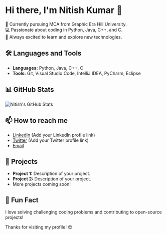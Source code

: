 # Hi there, I'm Nitish Kumar 👋

🌱 Currently pursuing MCA from Graphic Era Hill University.  
💻 Passionate about coding in Python, Java, C++, and C.  
🚀 Always excited to learn and explore new technologies.  

## 🛠️ Languages and Tools

- **Languages:** Python, Java, C++, C
- **Tools:** Git, Visual Studio Code, IntelliJ IDEA, PyCharm, Eclipse

## 📊 GitHub Stats

![Nitish's GitHub Stats](https://github-readme-stats.vercel.app/api?username=Nitishsharma1240&show_icons=true&theme=radical)

## 📫 How to reach me

- [LinkedIn](linkedin.com/in/nitish-kumar-802a5b227) (Add your LinkedIn profile link)
- [Twitter](https://twitter.com/isharmanitish) (Add your Twitter profile link)
- [Email](sharmanitishkr0805@gmail.com)

## 🚀 Projects

- **Project 1:** Description of your project.
- **Project 2:** Description of your project.
- More projects coming soon!

## 🌟 Fun Fact

I love solving challenging coding problems and contributing to open-source projects!

Thanks for visiting my profile! 😊
